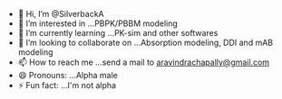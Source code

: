 - 👋 Hi, I’m @SilverbackA
- 👀 I’m interested in ...PBPK/PBBM modeling 
- 🌱 I’m currently learning ...PK-sim and other softwares
- 💞️ I’m looking to collaborate on ...Absorption modeling, DDI and mAB modeling
- 📫 How to reach me ...send a mail to aravindrachapally@gmail.com
- 😄 Pronouns: ...Alpha male
- ⚡ Fun fact: ...I'm not alpha

<!---
SilverbackA/SilverbackA is a ✨ special ✨ repository because its `README.md` (this file) appears on your GitHub profile.
You can click the Preview link to take a look at your changes.
--->
